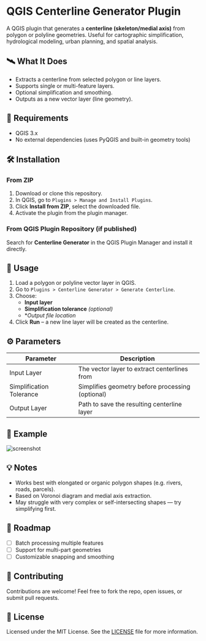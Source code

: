 # QGIS Centerline Generator Plugin

A QGIS plugin that generates a **centerline (skeleton/medial axis)** from polygon or polyline geometries. Useful for cartographic simplification, hydrological modeling, urban planning, and spatial analysis.

## 🛰️ What It Does

- Extracts a centerline from selected polygon or line layers.
- Supports single or multi-feature layers.
- Optional simplification and smoothing.
- Outputs as a new vector layer (line geometry).

## 🧰 Requirements

- QGIS 3.x
- No external dependencies (uses PyQGIS and built-in geometry tools)

## 🛠️ Installation

### From ZIP

1. Download or clone this repository.
2. In QGIS, go to `Plugins > Manage and Install Plugins`.
3. Click **Install from ZIP**, select the downloaded file.
4. Activate the plugin from the plugin manager.

### From QGIS Plugin Repository (if published)

Search for **Centerline Generator** in the QGIS Plugin Manager and install it directly.

## 🚀 Usage

1. Load a polygon or polyline vector layer in QGIS.
2. Go to `Plugins > Centerline Generator > Generate Centerline`.
3. Choose:
   - **Input layer**
   - **Simplification tolerance** *(optional)*
   - **Output file location*
4. Click **Run** – a new line layer will be created as the centerline.

## ⚙️ Parameters

| Parameter               | Description                                      |
|-------------------------|--------------------------------------------------|
| Input Layer             | The vector layer to extract centerlines from    |
| Simplification Tolerance| Simplifies geometry before processing (optional)|
| Output Layer            | Path to save the resulting centerline layer     |

## 📸 Example

![screenshot](docs/centerline_example.png)

## 💡 Notes

- Works best with elongated or organic polygon shapes (e.g. rivers, roads, parcels).
- Based on Voronoi diagram and medial axis extraction.
- May struggle with very complex or self-intersecting shapes — try simplifying first.

## 📍 Roadmap

- [ ] Batch processing multiple features
- [ ] Support for multi-part geometries
- [ ] Customizable snapping and smoothing

## 🤝 Contributing

Contributions are welcome! Feel free to fork the repo, open issues, or submit pull requests.

## 📄 License

Licensed under the MIT License. See the [LICENSE](LICENSE) file for more information.
